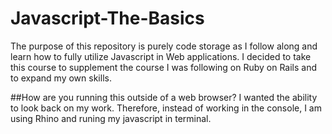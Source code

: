 # Javascript-The-Basics
The purpose of this repository is purely code storage as I follow along and learn how to fully utilize Javascript in Web applications.  I decided to take this course to supplement the course I was following on Ruby on Rails and to expand my own skills. 

##How are you running this outside of a web browser?
I wanted the ability to look back on my work.  Therefore, instead of working in the console, I am using Rhino and runing my javascript in terminal.
